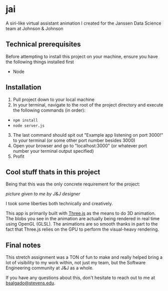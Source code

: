 # jai
A siri-like virtual assistant animation I created for the Janssen Data Science team at Johnson &amp; Johnson

## Technical prerequisites
Before attempting to install this project on your machine, ensure you have the following things installed first
- Node

## Installation
1. Pull project down to your local machine
2. In your terminal, navigate to the root of the project directory and execute the following commands (in order):
- `npm install`
- `node server.js`
3. The last command should spit out "Example app listening on port 3000!" to your terminal (or some other port number besides 3000)
4. Open your browser and go to "localhost:3000" (or whatever port number your terminal output specified)
5. Profit

## Cool stuff thats in this project
Being that this was the only concrete requirement for the project:

*picture given to me by J&amp;J designer*

I took some liberties both technically and creatively.

This app is primarily built with [Three.js](https://threejs.org/) as the means to do 3D animation.
The blobs you see in the animation are actually being rendered in real time using OpenGL (GLSL).
The animations are so smooth thanks in part to the fact that Three.js relies on the GPU to perform the visual-heavy rendering.

## Final notes
This stretch assignment was a TON of fun to make and really helped bring a lot of visibility to my work within, not just my team,
but the Software Engineering community at J&amp;J as a whole.

If you have any questions about this, don't hesitate to reach out to me at bsalgado@stevens.edu.
